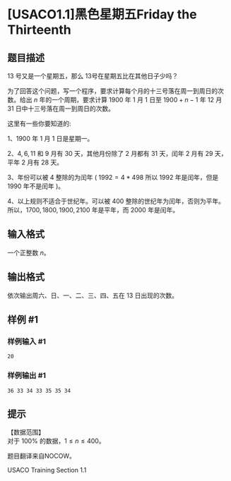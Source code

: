 # [USACO1.1]黑色星期五Friday the Thirteenth

## 题目描述

$13$ 号又是一个星期五，那么 $13$号在星期五比在其他日子少吗？  

为了回答这个问题，写一个程序，要求计算每个月的十三号落在周一到周日的次数。给出 $n$ 年的一个周期，要求计算 $1900$ 年 $1$ 月 $1$ 日至 $1900+n-1$ 年 $12$ 月 $31$ 日中十三号落在周一到周日的次数。

这里有一些你要知道的:

1、$1900$ 年 $1$ 月 $1$ 日是星期一。

2、$4,6,11$ 和 $9$ 月有 $30$ 天，其他月份除了 $2$ 月都有 $31$ 天，闰年 $2$ 月有 $29$ 天，平年 $2$ 月有 $28$ 天。

3、年份可以被 $4$ 整除的为闰年 ( $1992=4*498$ 所以 $1992$ 年是闰年，但是 $1990$ 年不是闰年 )。

4、以上规则不适合于世纪年。可以被 $400$ 整除的世纪年为闰年，否则为平年。所以，$1700,1800,1900,2100$ 年是平年，而 $2000$ 年是闰年。



## 输入格式

一个正整数 $n$。


## 输出格式

依次输出周六、日、一、二、三、四、五在 $13$ 日出现的次数。

## 样例 #1

### 样例输入 #1
```
20
```

### 样例输出 #1

```
36 33 34 33 35 35 34
```

## 提示

【数据范围】  
对于 $100\%$ 的数据，$1\le n \le 400$。

题目翻译来自NOCOW。

USACO Training Section 1.1

